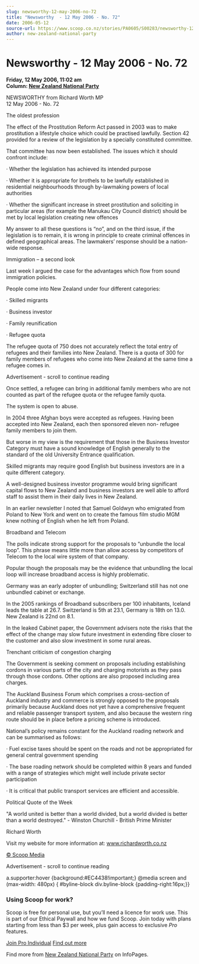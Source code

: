 ```yaml
---
slug: newsworthy-12-may-2006-no-72
title: "Newsworthy  - 12 May 2006 - No. 72"
date: 2006-05-12
source-url: https://www.scoop.co.nz/stories/PA0605/S00283/newsworthy-12-may-2006-no-72.htm
author: new-zealand-national-party
---
```

Newsworthy - 12 May 2006 - No. 72
=================================

**Friday, 12 May 2006, 11:02 am**  
**Column: [New Zealand National Party](https://info.scoop.co.nz/New_Zealand_National_Party)**

NEWSWORTHY from Richard Worth MP  
12 May 2006 - No. 72

The oldest profession

The effect of the Prostitution Reform Act passed in 2003 was to make prostitution a lifestyle choice which could be practised lawfully. Section 42 provided for a review of the legislation by a specially constituted committee.

That committee has now been established. The issues which it should confront include:

· Whether the legislation has achieved its intended purpose

· Whether it is appropriate for brothels to be lawfully established in residential neighbourhoods through by-lawmaking powers of local authorities

· Whether the significant increase in street prostitution and soliciting in particular areas (for example the Manukau City Council district) should be met by local legislation creating new offences

My answer to all these questions is “no”, and on the third issue, if the legislation is to remain, it is wrong in principle to create criminal offences in defined geographical areas. The lawmakers’ response should be a nation-wide response.

Immigration – a second look

Last week I argued the case for the advantages which flow from sound immigration policies.

People come into New Zealand under four different categories:

· Skilled migrants

· Business investor

· Family reunification

· Refugee quota

The refugee quota of 750 does not accurately reflect the total entry of refugees and their families into New Zealand. There is a quota of 300 for family members of refugees who come into New Zealand at the same time a refugee comes in.

Advertisement - scroll to continue reading





Once settled, a refugee can bring in additional family members who are not counted as part of the refugee quota or the refugee family quota.

The system is open to abuse.

In 2004 three Afghan boys were accepted as refugees. Having been accepted into New Zealand, each then sponsored eleven non- refugee family members to join them.

But worse in my view is the requirement that those in the Business Investor Category must have a sound knowledge of English generally to the standard of the old University Entrance qualification.

Skilled migrants may require good English but business investors are in a quite different category.

A well-designed business investor programme would bring significant capital flows to New Zealand and business investors are well able to afford staff to assist them in their daily lives in New Zealand.

In an earlier newsletter I noted that Samuel Goldwyn who emigrated from Poland to New York and went on to create the famous film studio MGM knew nothing of English when he left from Poland.

Broadband and Telecom

The polls indicate strong support for the proposals to “unbundle the local loop”. This phrase means little more than allow access by competitors of Telecom to the local wire system of that company.

Popular though the proposals may be the evidence that unbundling the local loop will increase broadband access is highly problematic.

Germany was an early adopter of unbundling; Switzerland still has not one unbundled cabinet or exchange.

In the 2005 rankings of Broadband subscribers per 100 inhabitants, Iceland leads the table at 26.7. Switzerland is 5th at 23.1, Germany is 18th on 13.0. New Zealand is 22nd on 8.1.

In the leaked Cabinet paper, the Government advisers note the risks that the effect of the change may slow future investment in extending fibre closer to the customer and also slow investment in some rural areas.

Trenchant criticism of congestion charging

The Government is seeking comment on proposals including establishing cordons in various parts of the city and charging motorists as they pass through those cordons. Other options are also proposed including area charges.

The Auckland Business Forum which comprises a cross-section of Auckland industry and commerce is strongly opposed to the proposals primarily because Auckland does not yet have a comprehensive frequent and reliable passenger transport system, and also because the western ring route should be in place before a pricing scheme is introduced.

National’s policy remains constant for the Auckland roading network and can be summarised as follows:

· Fuel excise taxes should be spent on the roads and not be appropriated for general central government spending

· The base roading network should be completed within 8 years and funded with a range of strategies which might well include private sector participation

· It is critical that public transport services are efficient and accessible.

  
Political Quote of the Week

"A world united is better than a world divided, but a world divided is better than a world destroyed." - Winston Churchill - British Prime Minister

Richard Worth

Visit my website for more information at: www.richardworth.co.nz  

[© Scoop Media](http://www.scoop.co.nz/about/terms.html)  

Advertisement - scroll to continue reading



a.supporter:hover {background:#EC4438!important;} @media screen and (max-width: 480px) { #byline-block div.byline-block {padding-right:16px;}}

### Using Scoop for work?

Scoop is free for personal use, but you’ll need a licence for work use. This is part of our Ethical Paywall and how we fund Scoop. Join today with plans starting from less than $3 per week, plus gain access to exclusive _Pro_ features.  
  
[Join Pro Individual](https://pro.scoop.co.nz/Individual/?from=ProIn24) [Find out more](https://pro.scoop.co.nz/using-scoop-for-work/?from=ProIn24)

Find more from [New Zealand National Party](https://info.scoop.co.nz/New_Zealand_National_Party) on InfoPages.